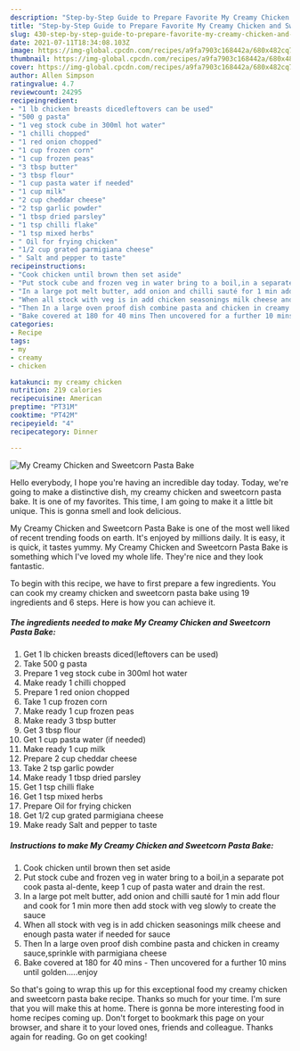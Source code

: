 ```yaml
---
description: "Step-by-Step Guide to Prepare Favorite My Creamy Chicken and Sweetcorn Pasta Bake"
title: "Step-by-Step Guide to Prepare Favorite My Creamy Chicken and Sweetcorn Pasta Bake"
slug: 430-step-by-step-guide-to-prepare-favorite-my-creamy-chicken-and-sweetcorn-pasta-bake
date: 2021-07-11T18:34:08.103Z
image: https://img-global.cpcdn.com/recipes/a9fa7903c168442a/680x482cq70/my-creamy-chicken-and-sweetcorn-pasta-bake-recipe-main-photo.jpg
thumbnail: https://img-global.cpcdn.com/recipes/a9fa7903c168442a/680x482cq70/my-creamy-chicken-and-sweetcorn-pasta-bake-recipe-main-photo.jpg
cover: https://img-global.cpcdn.com/recipes/a9fa7903c168442a/680x482cq70/my-creamy-chicken-and-sweetcorn-pasta-bake-recipe-main-photo.jpg
author: Allen Simpson
ratingvalue: 4.7
reviewcount: 24295
recipeingredient:
- "1 lb chicken breasts dicedleftovers can be used"
- "500 g pasta"
- "1 veg stock cube in 300ml hot water"
- "1 chilli chopped"
- "1 red onion chopped"
- "1 cup frozen corn"
- "1 cup frozen peas"
- "3 tbsp butter"
- "3 tbsp flour"
- "1 cup pasta water if needed"
- "1 cup milk"
- "2 cup cheddar cheese"
- "2 tsp garlic powder"
- "1 tbsp dried parsley"
- "1 tsp chilli flake"
- "1 tsp mixed herbs"
- " Oil for frying chicken"
- "1/2 cup grated parmigiana cheese"
- " Salt and pepper to taste"
recipeinstructions:
- "Cook chicken until brown then set aside"
- "Put stock cube and frozen veg in water bring to a boil,in a separate pot cook pasta al-dente, keep 1 cup of pasta water and drain the rest."
- "In a large pot melt butter, add onion and chilli sauté for 1 min add flour and cook for 1 min more then add stock with veg slowly to create the sauce"
- "When all stock with veg is in add chicken seasonings milk cheese and enough pasta water if needed for sauce"
- "Then In a large oven proof dish combine pasta and chicken in creamy sauce,sprinkle with parmigiana cheese"
- "Bake covered at 180 for 40 mins Then uncovered for a further 10 mins until golden.....enjoy"
categories:
- Recipe
tags:
- my
- creamy
- chicken

katakunci: my creamy chicken 
nutrition: 219 calories
recipecuisine: American
preptime: "PT31M"
cooktime: "PT42M"
recipeyield: "4"
recipecategory: Dinner

---
```



![My Creamy Chicken and Sweetcorn Pasta Bake](https://img-global.cpcdn.com/recipes/a9fa7903c168442a/680x482cq70/my-creamy-chicken-and-sweetcorn-pasta-bake-recipe-main-photo.jpg)

Hello everybody, I hope you're having an incredible day today. Today, we're going to make a distinctive dish, my creamy chicken and sweetcorn pasta bake. It is one of my favorites. This time, I am going to make it a little bit unique. This is gonna smell and look delicious.

My Creamy Chicken and Sweetcorn Pasta Bake is one of the most well liked of recent trending foods on earth. It's enjoyed by millions daily. It is easy, it is quick, it tastes yummy. My Creamy Chicken and Sweetcorn Pasta Bake is something which I've loved my whole life. They're nice and they look fantastic.




To begin with this recipe, we have to first prepare a few ingredients. You can cook my creamy chicken and sweetcorn pasta bake using 19 ingredients and 6 steps. Here is how you can achieve it.

<!--inarticleads1-->

##### The ingredients needed to make My Creamy Chicken and Sweetcorn Pasta Bake:

1. Get 1 lb chicken breasts diced(leftovers can be used)
1. Take 500 g pasta
1. Prepare 1 veg stock cube in 300ml hot water
1. Make ready 1 chilli chopped
1. Prepare 1 red onion chopped
1. Take 1 cup frozen corn
1. Make ready 1 cup frozen peas
1. Make ready 3 tbsp butter
1. Get 3 tbsp flour
1. Get 1 cup pasta water (if needed)
1. Make ready 1 cup milk
1. Prepare 2 cup cheddar cheese
1. Take 2 tsp garlic powder
1. Make ready 1 tbsp dried parsley
1. Get 1 tsp chilli flake
1. Get 1 tsp mixed herbs
1. Prepare  Oil for frying chicken
1. Get 1/2 cup grated parmigiana cheese
1. Make ready  Salt and pepper to taste




<!--inarticleads2-->

##### Instructions to make My Creamy Chicken and Sweetcorn Pasta Bake:

1. Cook chicken until brown then set aside
1. Put stock cube and frozen veg in water bring to a boil,in a separate pot cook pasta al-dente, keep 1 cup of pasta water and drain the rest.
1. In a large pot melt butter, add onion and chilli sauté for 1 min add flour and cook for 1 min more then add stock with veg slowly to create the sauce
1. When all stock with veg is in add chicken seasonings milk cheese and enough pasta water if needed for sauce
1. Then In a large oven proof dish combine pasta and chicken in creamy sauce,sprinkle with parmigiana cheese
1. Bake covered at 180 for 40 mins - Then uncovered for a further 10 mins until golden.....enjoy




So that's going to wrap this up for this exceptional food my creamy chicken and sweetcorn pasta bake recipe. Thanks so much for your time. I'm sure that you will make this at home. There is gonna be more interesting food in home recipes coming up. Don't forget to bookmark this page on your browser, and share it to your loved ones, friends and colleague. Thanks again for reading. Go on get cooking!
